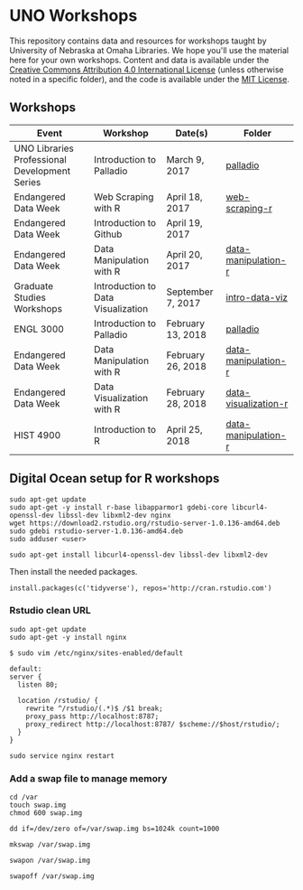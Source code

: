 # UNO Workshops

This repository contains data and resources for workshops taught by University of Nebraska at Omaha Libraries. We hope you'll use the material here for your own workshops. Content and data is available under the [Creative Commons Attribution 4.0 International License](http://creativecommons.org/licenses/by/4.0/) (unless otherwise noted in a specific folder), and the code is available under the [MIT License](http://opensource.org/licenses/MIT).

## Workshops

Event                   | Workshop                 | Date(s)       | Folder
----------------------- | ------------------------ | ------------- | -----------
UNO Libraries Professional Development Series | Introduction to Palladio | March 9, 2017 | [palladio](palladio)
Endangered Data Week | Web Scraping with R | April 18, 2017 | [web-scraping-r](web-scraping-r)
Endangered Data Week | Introduction to Github | April 19, 2017 |
Endangered Data Week | Data Manipulation with R | April 20, 2017 | [data-manipulation-r](data-manipulation-r)
Graduate Studies Workshops | Introduction to Data Visualization | September 7, 2017 | [intro-data-viz](intro-data-viz)
ENGL 3000 | Introduction to Palladio | February 13, 2018 | [palladio](palladio)
Endangered Data Week | Data Manipulation with R | February 26, 2018 | [data-manipulation-r](data-manipulation-r)
Endangered Data Week | Data Visualization with R | February 28, 2018 | [data-visualization-r](data-visualization-r)
HIST 4900            | Introduction to R         | April 25, 2018    | [data-manipulation-r](data-manipulation-r)

## Digital Ocean setup for R workshops

```
sudo apt-get update
sudo apt-get -y install r-base libapparmor1 gdebi-core libcurl4-openssl-dev libssl-dev libxml2-dev nginx
wget https://download2.rstudio.org/rstudio-server-1.0.136-amd64.deb
sudo gdebi rstudio-server-1.0.136-amd64.deb
sudo adduser <user>

sudo apt-get install libcurl4-openssl-dev libssl-dev libxml2-dev
```

Then install the needed packages.

```
install.packages(c('tidyverse'), repos='http://cran.rstudio.com')
```

### Rstudio clean URL

```
sudo apt-get update
sudo apt-get -y install nginx

$ sudo vim /etc/nginx/sites-enabled/default

default:
server {
  listen 80; 

  location /rstudio/ {
    rewrite ^/rstudio/(.*)$ /$1 break;
    proxy_pass http://localhost:8787;
    proxy_redirect http://localhost:8787/ $scheme://$host/rstudio/;
  }
}

sudo service nginx restart
```

### Add a swap file to manage memory

```
cd /var
touch swap.img
chmod 600 swap.img

dd if=/dev/zero of=/var/swap.img bs=1024k count=1000

mkswap /var/swap.img

swapon /var/swap.img

swapoff /var/swap.img
```
